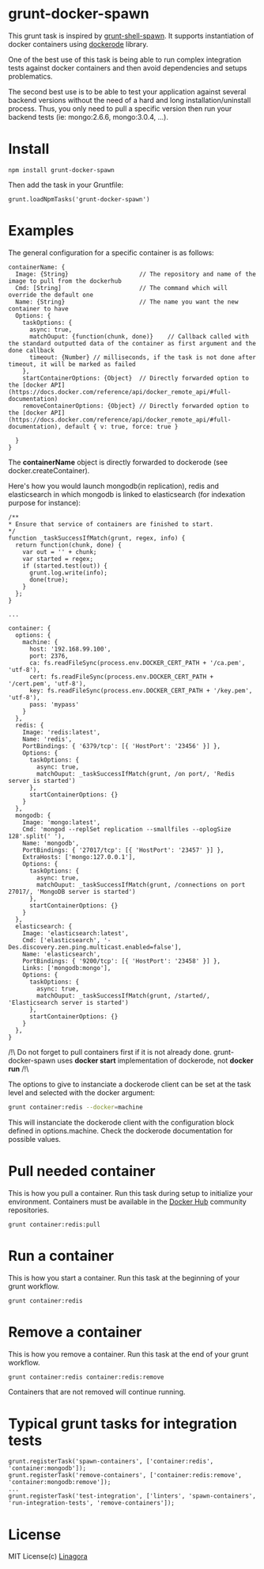 grunt-docker-spawn
=====================

This grunt task is inspired by [grunt-shell-spawn](https://github.com/cri5ti/grunt-shell-spawn). It supports instantiation of docker
containers using [dockerode](https://github.com/apocas/dockerode) library.

One of the best use of this task is being able to run complex integration tests against docker containers and then avoid dependencies
and setups problematics.

The second best use is to be able to test your application against several backend versions without the need of a hard and long installation/uninstall process.
Thus, you only need to pull a specific version then run your backend tests (ie: mongo:2.6.6, mongo:3.0.4, ...).

Install
=======

    npm install grunt-docker-spawn

Then add the task in your Gruntfile:

    grunt.loadNpmTasks('grunt-docker-spawn')

Examples
========

The general configuration for a specific container is as follows:

    containerName: {
      Image: {String}                    // The repository and name of the image to pull from the dockerhub
      Cmd: [String]                      // The command which will override the default one
      Name: {String}                     // The name you want the new container to have
      Options: {
        taskOptions: {
          async: true,
          matchOuput: {function(chunk, done)}    // Callback called with the standard outputted data of the container as first argument and the done callback
          timeout: {Number} // milliseconds, if the task is not done after timeout, it will be marked as failed
        },
        startContainerOptions: {Object}  // Directly forwarded option to the [docker API](https://docs.docker.com/reference/api/docker_remote_api/#full-documentation)
        removeContainerOptions: {Object} // Directly forwarded option to the [docker API](https://docs.docker.com/reference/api/docker_remote_api/#full-documentation), default { v: true, force: true }

      }
    }

The **containerName** object is directly forwarded to dockerode (see docker.createContainer).

Here's how you would launch mongodb(in replication), redis and elasticsearch in which mongodb is linked to elasticsearch (for indexation
purpose for instance):

    /**
    * Ensure that service of containers are finished to start.
    */
    function _taskSuccessIfMatch(grunt, regex, info) {
      return function(chunk, done) {
        var out = '' + chunk;
        var started = regex;
        if (started.test(out)) {
          grunt.log.write(info);
          done(true);
        }
      };
    }

    ...

    container: {
      options: {
        machine: {
          host: '192.168.99.100',
          port: 2376,
          ca: fs.readFileSync(process.env.DOCKER_CERT_PATH + '/ca.pem', 'utf-8'),
          cert: fs.readFileSync(process.env.DOCKER_CERT_PATH + '/cert.pem', 'utf-8'),
          key: fs.readFileSync(process.env.DOCKER_CERT_PATH + '/key.pem', 'utf-8'),
          pass: 'mypass'
        }
      },
      redis: {
        Image: 'redis:latest',
        Name: 'redis',
        PortBindings: { '6379/tcp': [{ 'HostPort': '23456' }] },
        Options: {
          taskOptions: {
            async: true,
            matchOuput: _taskSuccessIfMatch(grunt, /on port/, 'Redis server is started')
          },
          startContainerOptions: {}
        }
      },
      mongodb: {
        Image: 'mongo:latest',
        Cmd: 'mongod --replSet replication --smallfiles --oplogSize 128'.split(' '),
        Name: 'mongodb',
        PortBindings: { '27017/tcp': [{ 'HostPort': '23457' }] },
        ExtraHosts: ['mongo:127.0.0.1'],
        Options: {
          taskOptions: {
            async: true,
            matchOuput: _taskSuccessIfMatch(grunt, /connections on port 27017/, 'MongoDB server is started')
          },
          startContainerOptions: {}
        }
      },
      elasticsearch: {
        Image: 'elasticsearch:latest',
        Cmd: ['elasticsearch', '-Des.discovery.zen.ping.multicast.enabled=false'],
        Name: 'elasticsearch',
        PortBindings: { '9200/tcp': [{ 'HostPort': '23458' }] },
        Links: ['mongodb:mongo'],
        Options: {
          taskOptions: {
            async: true,
            matchOuput: _taskSuccessIfMatch(grunt, /started/, 'Elasticsearch server is started')
          },
          startContainerOptions: {}
        }
      },
    }

/!\ Do not forget to pull containers first if it is not already done. grunt-docker-spawn uses **docker start** implementation of dockerode, not **docker run** /!\

The options to give to instanciate a dockerode client can be set at the task level and selected with the docker argument:

```bash
grunt container:redis --docker=machine
```
This will instanciate the dockerode client with the configuration block defined in options.machine. Check the dockerode documentation for possible values.

Pull needed container
=====================

This is how you pull a container. Run this task during setup to initialize your environment. Containers must be available in the
[Docker Hub](https://hub.docker.com/account/signup/) community repositories.

    grunt container:redis:pull

Run a container
===============

This is how you start a container. Run this task at the beginning of your grunt workflow.

    grunt container:redis

Remove a container
==================

This is how you remove a container. Run this task at the end of your grunt workflow.

    grunt container:redis container:redis:remove

Containers that are not removed will continue running.

Typical grunt tasks for integration tests
========================================

    grunt.registerTask('spawn-containers', ['container:redis', 'container:mongodb']);
    grunt.registerTask('remove-containers', ['container:redis:remove', 'container:mongodb:remove']);
    ...
    grunt.registerTask('test-integration', ['linters', 'spawn-containers', 'run-integration-tests', 'remove-containers']);

License
=======

MIT License(c) [Linagora](https://github.com/linagora)
